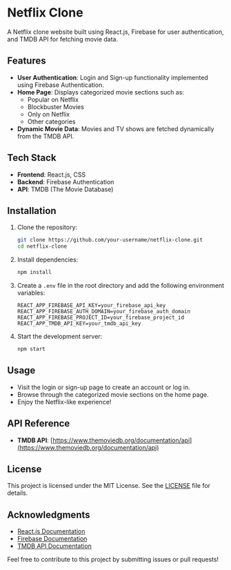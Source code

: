 # Netflix Clone

A Netflix clone website built using React.js, Firebase for user authentication, and TMDB API for fetching movie data.

## Features

- **User Authentication**: Login and Sign-up functionality implemented using Firebase Authentication.
- **Home Page**: Displays categorized movie sections such as:
    - Popular on Netflix
    - Blockbuster Movies
    - Only on Netflix
    - Other categories
- **Dynamic Movie Data**: Movies and TV shows are fetched dynamically from the TMDB API.

## Tech Stack

- **Frontend**: React.js, CSS
- **Backend**: Firebase Authentication
- **API**: TMDB (The Movie Database)

## Installation

1. Clone the repository:
     ```bash
     git clone https://github.com/your-username/netflix-clone.git
     cd netflix-clone
     ```

2. Install dependencies:
     ```bash
     npm install
     ```

3. Create a `.env` file in the root directory and add the following environment variables:
     ```env
     REACT_APP_FIREBASE_API_KEY=your_firebase_api_key
     REACT_APP_FIREBASE_AUTH_DOMAIN=your_firebase_auth_domain
     REACT_APP_FIREBASE_PROJECT_ID=your_firebase_project_id
     REACT_APP_TMDB_API_KEY=your_tmdb_api_key
     ```

4. Start the development server:
     ```bash
     npm start
     ```

## Usage

- Visit the login or sign-up page to create an account or log in.
- Browse through the categorized movie sections on the home page.
- Enjoy the Netflix-like experience!

## API Reference

- **TMDB API**: [https://www.themoviedb.org/documentation/api](https://www.themoviedb.org/documentation/api)

## License

This project is licensed under the MIT License. See the [LICENSE](LICENSE) file for details.

## Acknowledgments

- [React.js Documentation](https://reactjs.org/docs/getting-started.html)
- [Firebase Documentation](https://firebase.google.com/docs)
- [TMDB API Documentation](https://www.themoviedb.org/documentation/api)

Feel free to contribute to this project by submitting issues or pull requests!